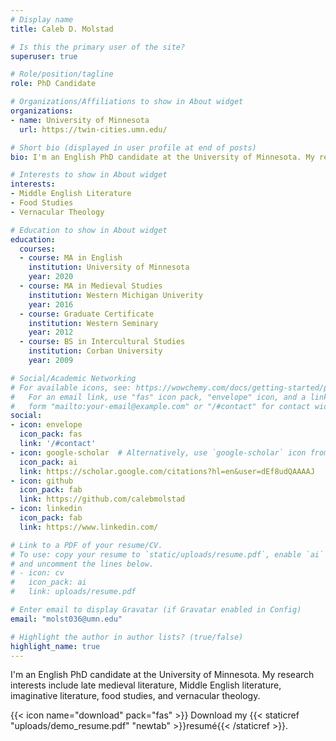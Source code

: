 ```yaml
---
# Display name
title: Caleb D. Molstad

# Is this the primary user of the site?
superuser: true

# Role/position/tagline
role: PhD Candidate

# Organizations/Affiliations to show in About widget
organizations:
- name: University of Minnesota
  url: https://twin-cities.umn.edu/

# Short bio (displayed in user profile at end of posts)
bio: I'm an English PhD candidate at the University of Minnesota. My research interests include late medieval literature, Middle English literature, imaginative literature, food studies, and vernacular theology.

# Interests to show in About widget
interests:
- Middle English Literature
- Food Studies
- Vernacular Theology

# Education to show in About widget
education:
  courses:
  - course: MA in English
    institution: University of Minnesota
    year: 2020
  - course: MA in Medieval Studies
    institution: Western Michigan Univerity
    year: 2016
  - course: Graduate Certificate
    institution: Western Seminary
    year: 2012
  - course: BS in Intercultural Studies
    institution: Corban University
    year: 2009

# Social/Academic Networking
# For available icons, see: https://wowchemy.com/docs/getting-started/page-builder/#icons
#   For an email link, use "fas" icon pack, "envelope" icon, and a link in the
#   form "mailto:your-email@example.com" or "/#contact" for contact widget.
social:
- icon: envelope
  icon_pack: fas
  link: '/#contact'
- icon: google-scholar  # Alternatively, use `google-scholar` icon from `ai` icon pack
  icon_pack: ai
  link: https://scholar.google.com/citations?hl=en&user=dEf8udQAAAAJ
- icon: github
  icon_pack: fab
  link: https://github.com/calebmolstad
- icon: linkedin
  icon_pack: fab
  link: https://www.linkedin.com/

# Link to a PDF of your resume/CV.
# To use: copy your resume to `static/uploads/resume.pdf`, enable `ai` icons in `params.toml`, 
# and uncomment the lines below.
# - icon: cv
#   icon_pack: ai
#   link: uploads/resume.pdf

# Enter email to display Gravatar (if Gravatar enabled in Config)
email: "molst036@umn.edu"

# Highlight the author in author lists? (true/false)
highlight_name: true
---
```


I'm an English PhD candidate at the University of Minnesota. My research interests include late medieval literature, Middle English literature, imaginative literature, food studies, and vernacular theology.

{{< icon name="download" pack="fas" >}} Download my {{< staticref "uploads/demo_resume.pdf" "newtab" >}}resumé{{< /staticref >}}.
